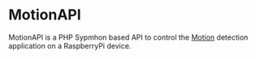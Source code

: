 # MotionAPI

MotionAPI is a PHP Sypmhon based API to control the [Motion](https://github.com/Motion-Project/motion) detection application on a RaspberryPi device.
